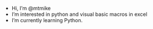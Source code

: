 - Hi, I’m @mtmike
- I’m interested in python and visual basic macros in excel
- I’m currently learning Python.


